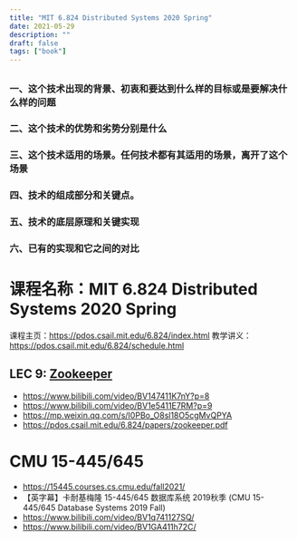 ```yaml
---
title: "MIT 6.824 Distributed Systems 2020 Spring"
date: 2021-05-29
description: ""
draft: false
tags: ["book"]
---
```




##  

### 一、这个技术出现的背景、初衷和要达到什么样的目标或是要解决什么样的问题



### 二、这个技术的优势和劣势分别是什么 

### 三、这个技术适用的场景。任何技术都有其适用的场景，离开了这个场景



### 四、技术的组成部分和关键点。





### 五、技术的底层原理和关键实现

### 六、已有的实现和它之间的对比



# 课程名称：MIT 6.824 Distributed Systems 2020 Spring 

课程主页：https://pdos.csail.mit.edu/6.824/index.html
教学讲义：https://pdos.csail.mit.edu/6.824/schedule.html

## LEC 9:  [Zookeeper](https://pdos.csail.mit.edu/6.824/notes/l-zookeeper.txt)



- https://www.bilibili.com/video/BV147411K7nY?p=8
- https://www.bilibili.com/video/BV1e5411E7RM?p=9
- https://mp.weixin.qq.com/s/I0PBo_O8sl18O5cgMvQPYA
- https://pdos.csail.mit.edu/6.824/papers/zookeeper.pdf







# CMU 15-445/645



- https://15445.courses.cs.cmu.edu/fall2021/
- 【英字幕】卡耐基梅隆 15-445/645 数据库系统 2019秋季 (CMU 15-445/645 Database Systems 2019 Fall)
- https://www.bilibili.com/video/BV1q741127SQ/
- https://www.bilibili.com/video/BV1GA411h72C/













